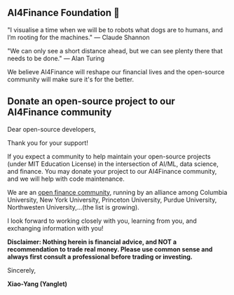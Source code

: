 ## AI4Finance Foundation 👋

<!--

**Here are some ideas to get you started:**

🙋‍♀️ A short introduction - what is your organization all about?
🌈 Contribution guidelines - how can the community get involved?
👩‍💻 Useful resources - where can the community find your docs? Is there anything else the community should know?
🍿 Fun facts - what does your team eat for breakfast?
🧙 Remember, you can do mighty things with the power of [Markdown](https://docs.github.com/github/writing-on-github/getting-started-with-writing-and-formatting-on-github/basic-writing-and-formatting-syntax)
-->

"I visualise a time when we will be to robots what dogs are to humans, and I’m rooting for the machines." — Claude Shannon

"We can only see a short distance ahead, but we can see plenty there that needs to be done." — Alan Turing

We believe AI4Finance will reshape our financial lives and the open-source community will make sure it's for the better.


## Donate an open-source project to our AI4Finance community

Dear open-source developers, 

Thank you for your support!  

If you expect a community to help maintain your open-source projects (under MIT Education License) in the intersection of AI/ML, data science, and finance. You may donate your project to our AI4Finance community, and we will help with code maintenance.

We are an [open finance community](https://openfin.engineering.columbia.edu/), running by an alliance among Columbia University, New York University, Princeton University, Purdue University, Northwesten University,...(the list is growing).  

I look forward to working closely with you, learning from you, and exchanging information with you!

**Disclaimer: Nothing herein is financial advice, and NOT a recommendation to trade real money. Please use common sense and always first consult a professional before trading or investing.**

Sincerely,

**Xiao-Yang (Yanglet)**
